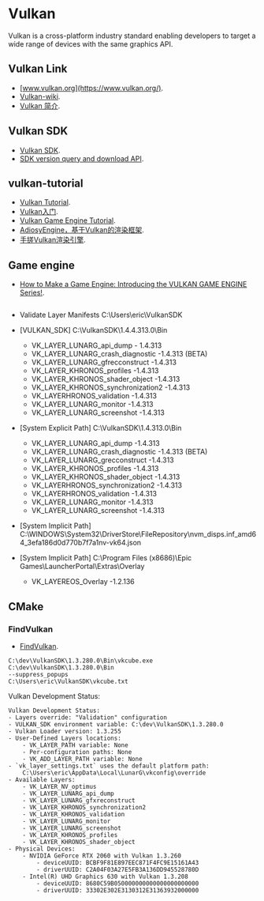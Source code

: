 # Vulkan

Vulkan is a cross-platform industry standard enabling developers to target a wide range of devices with the same graphics API.

## Vulkan Link

-  [www.vulkan.org](https://www.vulkan.org/).
-  [Vulkan-wiki](https://en.wikipedia.org/wiki/Vulkan).
-  [Vulkan 简介](https://zhuanlan.zhihu.com/p/165141740/).

## Vulkan SDK

-  [Vulkan SDK](https://vulkan.lunarg.com/sdk/home#windows/).
-  [SDK version query and download API](https://vulkan.lunarg.com/sdk/home).


## vulkan-tutorial

-  [Vulkan Tutorial](https://vulkan-tutorial.com/).
-  [Vulkan入门](https://www.bilibili.com/video/BV1R44y1M7e2/).
-  [Vulkan Game Engine Tutorial](https://www.bilibili.com/video/BV1za411C7tt/).
-  [AdiosyEngine，基于Vulkan的渲染框架](https://www.bilibili.com/video/BV15J4m1V7Wm/).
-  [手搓Vulkan渲染引擎](https://www.bilibili.com/video/BV15J4m1V7Wm/).

## Game engine

-  [How to Make a Game Engine: Introducing the VULKAN GAME ENGINE Series!](https://www.youtube.com/watch?v=dHPuU-DJoBM&list=PLv8Ddw9K0JPg1BEO-RS-0MYs423cvLVtj/).

```
```

- Validate Layer Manifests
    C:\Users\eric\VulkanSDK

- [VULKAN_SDK] C:\VulkanSDK\1.4.4.313.0\Bin
    - VK_LAYER_LUNARG_api_dump - 1.4.313
    - VK_LAYER_LUNARG_crash_diagnostic -1.4.313 (BETA)
    - VK_LAYER_LUNARG_gfrecconstruct -1.4.313
    - VK_LAYER_KHRONOS_profiles -1.4.313
    - VK_LAYER_KHRONOS_shader_object -1.4.313
    - VK_LAYER_KHRONOS_synchronization2 -1.4.313
    - VK_LAYERHRONOS_validation -1.4.313
    - VK_LAYER_LUNARG_monitor -1.4.313
    - VK_LAYER_LUNARG_screenshot -1.4.313

- [System Explicit Path] C:\VulkanSDK\1.4.313.0\Bin
    - VK_LAYER_LUNARG_api_dump -1.4.313
    - VK_LAYER_LUNARG_crash_diagnostic -1.4.313 (BETA)
    - VK_LAYER_LUNARG_grecconstruct -1.4.313
    - VK_LAYER_KHRONOS_profiles -1.4.313
    - VK_LAYER_KHRONOS_shader_object -1.4.313
    - VK_LAYERHRONOS_synchronization2 -1.4.313
    - VK_LAYERHRONOS_validation -1.4.313
    - VK_LAYER_LUNARG_monitor -1.4.313
    - VK_LAYER_LUNARG_screenshot -1.4.313

- [System Implicit Path] 
    C:\WINDOWS\System32\DriverStore\FileRepository\nvm_disps.inf_amd64_3efa186d0d770b7f7a1nv-vk64.json

- [System Implicit Path] C:\Program Files (x8686)\Epic Games\LauncherPortal\Extras\Overlay
    - VK_LAYEREOS_Overlay -1.2.136
  
## CMake 

### FindVulkan

-  [FindVulkan](https://cmake.org/cmake/help/latest/module/FindVulkan.html).

```
C:\dev\VulkanSDK\1.3.280.0\Bin\vkcube.exe
C:\dev\VulkanSDK\1.3.280.0\Bin
--suppress_popups
C:\Users\eric\VulkanSDK\vkcube.txt
```

Vulkan Development Status:
```
Vulkan Development Status:
- Layers override: "Validation" configuration
- VULKAN_SDK environment variable: C:\dev\VulkanSDK\1.3.280.0
- Vulkan Loader version: 1.3.255
- User-Defined Layers locations:
    - VK_LAYER_PATH variable: None
    - Per-configuration paths: None
    - VK_ADD_LAYER_PATH variable: None
- `vk_layer_settings.txt` uses the default platform path:
    C:\Users\eric\AppData\Local\LunarG\vkconfig\override
- Available Layers:
    - VK_LAYER_NV_optimus
    - VK_LAYER_LUNARG_api_dump
    - VK_LAYER_LUNARG_gfxreconstruct
    - VK_LAYER_KHRONOS_synchronization2
    - VK_LAYER_KHRONOS_validation
    - VK_LAYER_LUNARG_monitor
    - VK_LAYER_LUNARG_screenshot
    - VK_LAYER_KHRONOS_profiles
    - VK_LAYER_KHRONOS_shader_object
- Physical Devices:
    - NVIDIA GeForce RTX 2060 with Vulkan 1.3.260
        - deviceUUID: BCBF9F81E897EEC871F4FC9E15161A43
        - driverUUID: C2A04F03A27E5FB3A136DD945528780D
    - Intel(R) UHD Graphics 630 with Vulkan 1.3.208
        - deviceUUID: 8680C59B050000000000000000000000
        - driverUUID: 33302E302E3130312E31363932000000

```